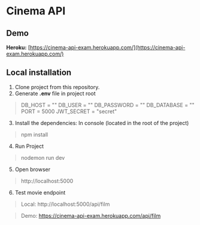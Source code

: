 # Cinema API

## Demo

**Heroku:** [https://cinema-api-exam.herokuapp.com/](https://cinema-api-exam.herokuapp.com/)

## Local installation

1. Clone project from this repository.
2. Generate **.env** file in project root
> DB_HOST = ""
> DB_USER = ""
> DB_PASSWORD = ""
> DB_DATABASE = ""
> PORT = 5000
> JWT_SECRET = "secret"

3. Install the dependencies: In console (located in the root of the project)
> npm install

4. Run Project
> nodemon run dev

5. Open browser
> http://localhost:5000

6. Test movie endpoint
> Local: http://localhost:5000/api/film

> Demo: https://cinema-api-exam.herokuapp.com/api/film
